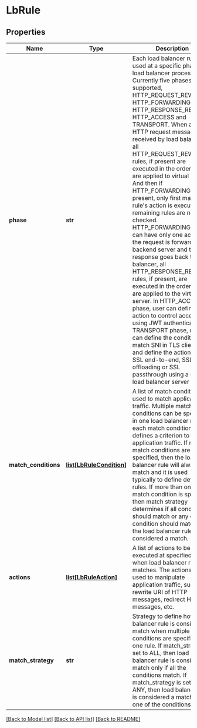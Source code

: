 # LbRule

## Properties
Name | Type | Description | Notes
------------ | ------------- | ------------- | -------------
**phase** | **str** | Each load balancer rule is used at a specific phase of load balancer processing. Currently five phases are supported, HTTP_REQUEST_REWRITE, HTTP_FORWARDING, HTTP_RESPONSE_REWRITE, HTTP_ACCESS and TRANSPORT. When an HTTP request message is received by load balancer, all HTTP_REQUEST_REWRITE rules, if present are executed in the order they are applied to virtual server. And then if HTTP_FORWARDING rules present, only first matching rule&#x27;s action is executed, remaining rules are not checked. HTTP_FORWARDING rules can have only one action. If the request is forwarded to a backend server and the response goes back to load balancer, all HTTP_RESPONSE_REWRITE rules, if present, are executed in the order they are applied to the virtual server. In HTTP_ACCESS phase, user can define action to control access using JWT authentication. In TRANSPORT phase, user can define the condition to match SNI in TLS client hello and define the action to do SSL end-to-end, SSL offloading or SSL passthrough using a specific load balancer server pool.  | 
**match_conditions** | [**list[LbRuleCondition]**](LbRuleCondition.md) | A list of match conditions used to match application traffic. Multiple match conditions can be specified in one load balancer rule, each match condition defines a criterion to match application traffic. If no match conditions are specified, then the load balancer rule will always match and it is used typically to define default rules. If more than one match condition is specified, then match strategy determines if all conditions should match or any one condition should match for the load balancer rule to considered a match.  | [optional] 
**actions** | [**list[LbRuleAction]**](LbRuleAction.md) | A list of actions to be executed at specified phase when load balancer rule matches. The actions are used to manipulate application traffic, such as rewrite URI of HTTP messages, redirect HTTP messages, etc.  | 
**match_strategy** | **str** | Strategy to define how load balancer rule is considered a match when multiple match conditions are specified in one rule. If match_stragety is set to ALL, then load balancer rule is considered a match only if all the conditions match. If match_strategy is set to ANY, then load balancer rule is considered a match if any one of the conditions match.  | 

[[Back to Model list]](../README.md#documentation-for-models) [[Back to API list]](../README.md#documentation-for-api-endpoints) [[Back to README]](../README.md)

